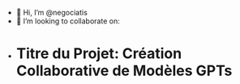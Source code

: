 - 👋 Hi, I’m @negociatis
- 💞️ I’m looking to collaborate on:
- # Titre du Projet: Création Collaborative de Modèles GPTs
<!---
negociatis/negociatis is a ✨ special ✨ repository because its `README.md` (this file) appears on your GitHub profile.
You can click the Preview link to take a look at your changes.
--->
